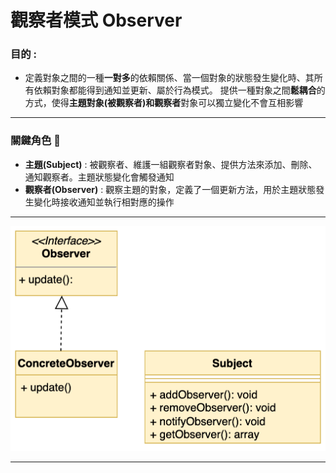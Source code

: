 # 觀察者模式 Observer

### 目的 :
- 定義對象之間的一種**一對多**的依賴關係、當一個對象的狀態發生變化時、其所有依賴對象都能得到通知並更新、屬於行為模式。
提供一種對象之間**鬆耦合**的方式，使得**主題對象(被觀察者)**和**觀察者**對象可以獨立變化不會互相影響
---
### 關鍵角色 🤭
- **主題(Subject)** : 被觀察者、維護一組觀察者對象、提供方法來添加、刪除、通知觀察者。主題狀態變化會觸發通知
- **觀察者(Observer)** : 觀察主題的對象，定義了一個更新方法，用於主題狀態發生變化時接收通知並執行相對應的操作
---
![類別圖](https://raw.githubusercontent.com/yu-sooong/ting-image/main/php-desing-patterns/observer.drawio.png)

---

